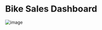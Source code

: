 # Bike Sales Dashboard 

![image](https://github.com/Shaikh-areeb/Excel-Projects/blob/main/Bike%20Sales%20Dashboard%20(Excel).png)
